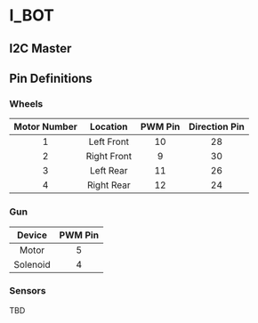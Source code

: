 # I_BOT

## I2C Master

## Pin Definitions

### Wheels
Motor Number | Location | PWM Pin | Direction Pin
:---: | :---: | :---: | :---:
1 | Left Front | 10 | 28
2 | Right Front | 9 | 30
3 | Left Rear | 11 | 26
4 | Right Rear | 12 | 24

### Gun
Device | PWM Pin
:---: | :---:
Motor | 5
Solenoid | 4


### Sensors
TBD
